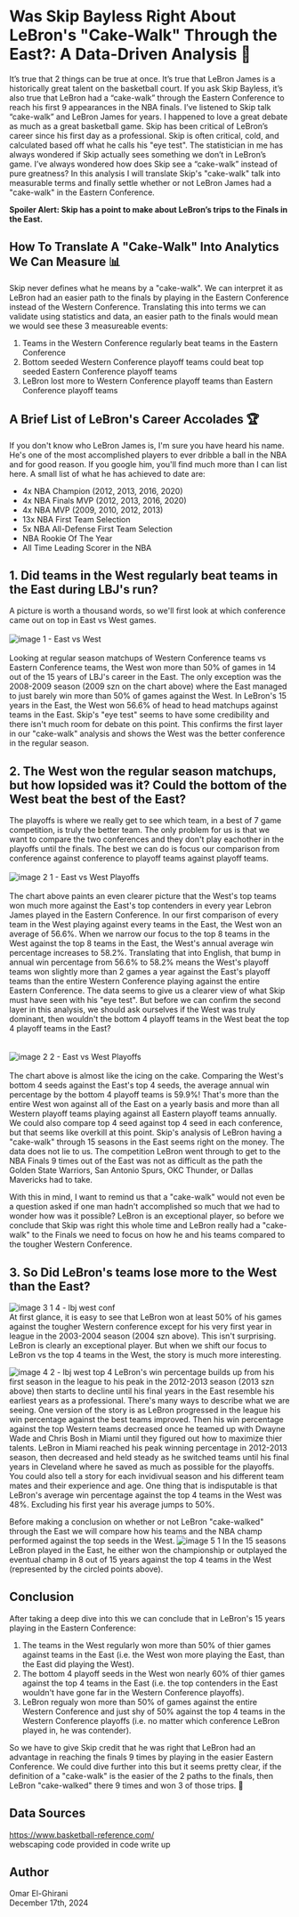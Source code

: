 # Was Skip Bayless Right About LeBron's "Cake-Walk" Through the East?: A Data-Driven Analysis :cake:  
It’s true that 2 things can be true at once. It’s true that LeBron James is a historically great talent on the basketball court. If you ask Skip Bayless, it’s also true that LeBron had a “cake-walk” through the Eastern Conference to reach his first 9 appearances in the NBA finals. I’ve listened to Skip talk “cake-walk” and LeBron James for years. I happened to love a great debate as much as a great basketball game. Skip has been critical of LeBron’s career since his first day as a professional. Skip is often critical, cold, and calculated based off what he calls his "eye test". The statistician in me has always wondered if Skip actually sees something we don’t in LeBron’s game. I’ve always wondered how does Skip see a “cake-walk” instead of pure greatness? In this analysis I will translate Skip's "cake-walk" talk into measurable terms and finally settle whether or not LeBron James had a "cake-walk" in the Eastern Conference.  

**Spoiler Alert: Skip has a point to make about LeBron’s trips to the Finals in the East.**  

## How To Translate A "Cake-Walk" Into Analytics We Can Measure :bar_chart:
Skip never defines what he means by a "cake-walk". We can interpret it as LeBron had an easier path to the finals by playing in the Eastern Conference instead of the Western Conference. Translating this into terms we can validate using statistics and data, an easier path to the finals would mean we would see these 3 measureable events:
  1) Teams in the Western Conference regularly beat teams in the Eastern Conference
  2) Bottom seeded Western Conference playoff teams could beat top seeded Eastern Conference playoff teams 
  3) LeBron lost more to Western Conference playoff teams than Eastern Conference playoff teams

## A Brief List of LeBron's Career Accolades :trophy:
If you don't know who LeBron James is, I'm sure you have heard his name. He's one of the most accomplished players to ever dribble a ball in the NBA and for good reason. If you google him, you'll find much more than I can list here. A small list of what he has achieved to date are:
  - 4x NBA Champion (2012, 2013, 2016, 2020)
  - 4x NBA Finals MVP (2012, 2013, 2016, 2020)
  - 4x NBA MVP (2009, 2010, 2012, 2013)
  - 13x NBA First Team Selection
  - 5x NBA All-Defense First Team Selection
  - NBA Rookie Of The Year
  - All Time Leading Scorer in the NBA

## 1. Did teams in the West regularly beat teams in the East during LBJ's run? 
A picture is worth a thousand words, so we'll first look at which conference came out on top in East vs West games.  
<br/> 
![image 1 - East vs West](https://github.com/user-attachments/assets/eb2f2b12-31e4-4eb4-8c75-88273611dfa1)
<br/>  
Looking at regular season matchups of Western Conference teams vs Eastern Conference teams, the West won more than 50% of games in 14 out of the 15 years of LBJ's career in the East. The only exception was the 2008-2009 season (2009 szn on the chart above) where the East managed to just barely win more than 50% of games against the West. In LeBron's 15 years in the East, the West won 56.6% of head to head matchups against teams in the East. Skip's "eye test" seems to have some credibility and there isn't much room for debate on this point. This confirms the first layer in our "cake-walk" analysis and shows the West was the better conference in the regular season.  

## 2. The West won the regular season matchups, but how lopsided was it? Could the bottom of the West beat the best of the East?
The playoffs is where we really get to see which team, in a best of 7 game competition, is truly the better team. The only problem for us is that we want to compare the two conferences and they don't play eachother in the playoffs until the finals. The best we can do is focus our comparison from conference against conference to playoff teams against playoff teams. 
<br/>  
![image 2 1 - East vs West Playoffs](https://github.com/user-attachments/assets/17467276-7318-4ad3-bc9b-8936def07da1)
<br/>  
The chart above paints an even clearer picture that the West's top teams won much more against the East's top contenders in every year Lebron James played in the Eastern Conference. In our first comparison of every team in the West playing against every teams in the East, the West won an average of 56.6%. When we narrow our focus to the top 8 teams in the West against the top 8 teams in the East, the West's annual average win percentage increases to 58.2%. Translating that into English, that bump in annual win percentage from 56.6% to 58.2% means the West's playoff teams won slightly more than 2 games a year against the East's playoff teams than the entire Western Conference playing against the entire Eastern Conference. The data seems to give us a clearer view of what Skip must have seen with his "eye test". But before we can confirm the second layer in this analysis, we should ask ourselves if the West was truly dominant, then wouldn't the bottom 4 playoff teams in the West beat the top 4 playoff teams in the East?  
<br/>  
![image 2 2 - East vs West Playoffs](https://github.com/user-attachments/assets/78bf18fe-67e3-4e65-9069-785065d1d729)
<br/>  
The chart above is almost like the icing on the cake. Comparing the West's bottom 4 seeds against the East's top 4 seeds, the average annual win percentage by the bottom 4 playoff teams is 59.9%! That's more than the entire West won against all of the East on a yearly basis and more than all Western playoff teams playing against all Eastern playoff teams annually. We could also compare top 4 seed against top 4 seed in each conference, but that seems like overkill at this point. Skip's analysis of LeBron having a "cake-walk" through 15 seasons in the East seems right on the money. The data does not lie to us. The competition LeBron went through to get to the NBA Finals 9 times out of the East was not as difficult as the path the Golden State Warriors, San Antonio Spurs, OKC Thunder, or Dallas Mavericks had to take. 

With this in mind, I want to remind us that a "cake-walk" would not even be a question asked if one man hadn't accomplished so much that we had to wonder how was it possible? LeBron is an exceptional player, so before we conclude that Skip was right this whole time and LeBron really had a "cake-walk" to the Finals we need to focus on how he and his teams compared to the tougher Western Conference.  

## 3. So Did LeBron's teams lose more to the West than the East?
![image 3 1 4 - lbj west conf](https://github.com/user-attachments/assets/504d221d-b007-4172-ba46-e06e293a589c)  
At first glance, it is easy to see that LeBron won at least 50% of his games against the tougher Western conference except for his very first year in league in the 2003-2004 season (2004 szn above). This isn't surprising. LeBron is clearly an exceptional player. But when we shift our focus to LeBron vs the top 4 teams in the West, the story is much more interesting.

![image 4 2 - lbj west top 4](https://github.com/user-attachments/assets/824a6a2d-fa73-461f-bff8-ebf3efe93131)
LeBron's win percentage builds up from his first season in the league to his peak in the 2012-2013 season (2013 szn above) then starts to decline until his final years in the East resemble his earliest years as a professional. There's many ways to describe what we are seeing. One version of the story is as LeBron progressed in the league his win percentage against the best teams improved. Then his win percentage against the top Western teams decreased once he teamed up with Dwayne Wade and Chris Bosh in Miami until they figured out how to maximize thier talents. LeBron in Miami reached his peak winning percentage in 2012-2013 season, then decreased and held steady as he switched teams until his final years in Cleveland where he saved as much as possible for the playoffs. You could also tell a story for each invidivual season and his different team mates and their experience and age. One thing that is indisputable is that LeBron's average win percentage against the top 4 teams in the West was 48%. Excluding his first year his average jumps to 50%.  

Before making a conclusion on whether or not LeBron "cake-walked" through the East we will compare how his teams and the NBA champ performed against the top seeds in the West. 
![image 5 1](https://github.com/user-attachments/assets/3edda738-fb34-40a7-a948-d437cd619b5a)
In the 15 seasons LeBron played in the East, he either won the championship or outplayed the eventual champ in 8 out of 15 years against the top 4 teams in the West (represented by the circled points above). 

## Conclusion
After taking a deep dive into this we can conclude that in LeBron's 15 years playing in the Eastern Conference:
1) The teams in the West regularly won more than 50% of thier games against teams in the East (i.e. the West won more playing the East, than the East did playing the West).
2) The bottom 4 playoff seeds in the West won nearly 60% of thier games against the top 4 teams in the East (i.e. the top contenders in the East wouldn't have gone far in the Western Conference playoffs).
3) LeBron regualy won more than 50% of games against the entire Western Conference and just shy of 50% against the top 4 teams in the Western Conference playoffs (i.e. no matter which conference LeBron played in, he was contender).

So we have to give Skip credit that he was right that LeBron had an advantage in reaching the finals 9 times by playing in the easier Eastern Conference. We could dive further into this but it seems pretty clear, if the definition of a "cake-walk" is the easier of the 2 paths to the finals, then LeBron "cake-walked" there 9 times and won 3 of those trips. :cake:  

## Data Sources
https://www.basketball-reference.com/  
webscaping code provided in code write up

## Author
Omar El-Ghirani  
December 17th, 2024


